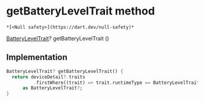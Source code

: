 


# getBatteryLevelTrait method




    *[<Null safety>](https://dart.dev/null-safety)*




[BatteryLevelTrait](https://yonomi.co/yonomi-sdk/BatteryLevelTrait-class.html)? getBatteryLevelTrait
()








## Implementation

```dart
BatteryLevelTrait? getBatteryLevelTrait() {
  return deviceDetail?.traits
          .firstWhere((trait) => trait.runtimeType == BatteryLevelTrait)
      as BatteryLevelTrait?;
}
```







